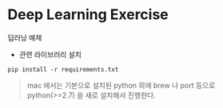 Deep Learning Exercise
======================
딥러닝 예제

*  관련 라이브러리 설치
  ```
  pip install -r requirements.txt
  ```
  > mac 에서는 기본으로 설치된  python 외에  brew 나  port 등으로 python(>=2.7) 을 새로 설치해서 진행한다.




